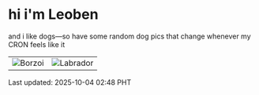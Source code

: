 # hi i'm Leoben

and i like dogs—so have some random dog pics that change whenever my CRON feels like it

|  |  |
|--------|----------|
| ![Borzoi](https://random-dog-vercel.vercel.app/api/random-borzoi?v=1759517301) | ![Labrador](https://random-dog-vercel.vercel.app/api/random-labrador?v=1759517301) |

Last updated: 2025-10-04 02:48 PHT
